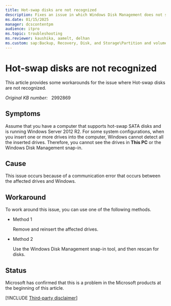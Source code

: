 ```yaml
---
title: Hot-swap disks are not recognized
description: Fixes an issue in which Windows Disk Management does not show hot-swap drives
ms.date: 01/15/2025
manager: dcscontentpm
audience: itpro
ms.topic: troubleshooting
ms.reviewer: kaushika, aamelt, delhan
ms.custom: sap:Backup, Recovery, Disk, and Storage\Partition and volume management, csstroubleshoot
---
```

# Hot-swap disks are not recognized

This article provides some workarounds for the issue where Hot-swap disks are not recognized.

_Original KB number:_ &nbsp; 2992869

## Symptoms

Assume that you have a computer that supports hot-swap SATA disks and is running Windows Server 2012 R2. For some system configurations, when you insert one or more drives into the computer, Windows cannot detect all the inserted drives. Therefore, you cannot see the drives in **This PC** or the Windows Disk Management snap-in.  

## Cause

This issue occurs because of a communication error that occurs between the affected drives and Windows.

## Workaround

To work around this issue, you can use one of the following methods.

- Method 1

    Remove and reinsert the affected drives.

- Method 2

    Use the Windows Disk Management snap-in tool, and then rescan for disks.

## Status

Microsoft has confirmed that this is a problem in the Microsoft products at the beginning of this article.  

[!INCLUDE [Third-party disclaimer](../../includes/third-party-disclaimer.md)]
